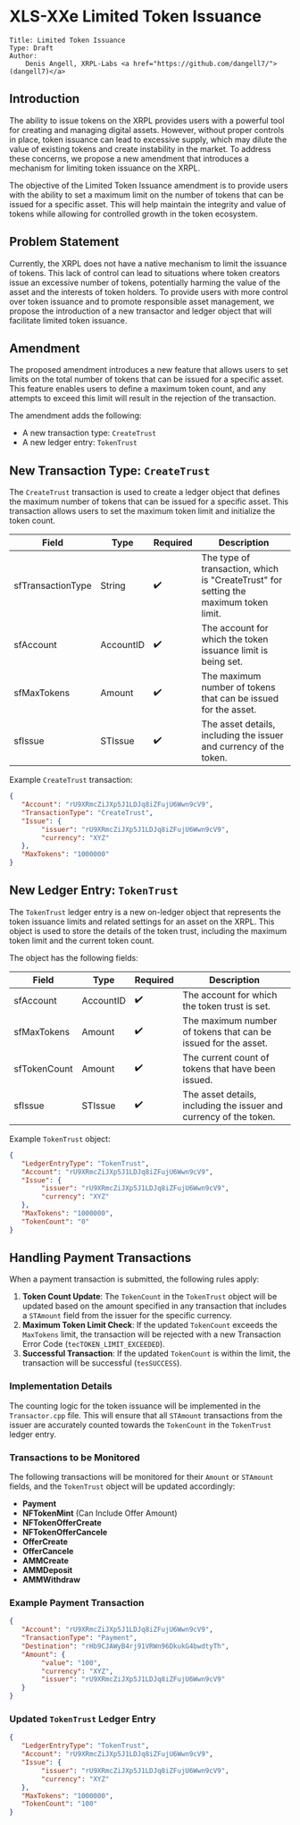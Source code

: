 # XLS-XXe Limited Token Issuance
```
Title: Limited Token Issuance
Type: Draft
Author:
    Denis Angell, XRPL-Labs <a href="https://github.com/dangell7/">(dangell7)</a>
```

## Introduction

The ability to issue tokens on the XRPL provides users with a powerful tool for creating and managing digital assets. However, without proper controls in place, token issuance can lead to excessive supply, which may dilute the value of existing tokens and create instability in the market. To address these concerns, we propose a new amendment that introduces a mechanism for limiting token issuance on the XRPL.

The objective of the Limited Token Issuance amendment is to provide users with the ability to set a maximum limit on the number of tokens that can be issued for a specific asset. This will help maintain the integrity and value of tokens while allowing for controlled growth in the token ecosystem.

## Problem Statement

Currently, the XRPL does not have a native mechanism to limit the issuance of tokens. This lack of control can lead to situations where token creators issue an excessive number of tokens, potentially harming the value of the asset and the interests of token holders. To provide users with more control over token issuance and to promote responsible asset management, we propose the introduction of a new transactor and ledger object that will facilitate limited token issuance.

## Amendment

The proposed amendment introduces a new feature that allows users to set limits on the total number of tokens that can be issued for a specific asset. This feature enables users to define a maximum token count, and any attempts to exceed this limit will result in the rejection of the transaction.

The amendment adds the following:

- A new transaction type: `CreateTrust`
- A new ledger entry: `TokenTrust`

## New Transaction Type: `CreateTrust`

The `CreateTrust` transaction is used to create a ledger object that defines the maximum number of tokens that can be issued for a specific asset. This transaction allows users to set the maximum token limit and initialize the token count.

| Field | Type | Required | Description |
| --- | --- | --- | --- |
| sfTransactionType | String | ✔️ | The type of transaction, which is "CreateTrust" for setting the maximum token limit. |
| sfAccount | AccountID | ✔️ | The account for which the token issuance limit is being set. |
| sfMaxTokens | Amount | ✔️ | The maximum number of tokens that can be issued for the asset. |
| sfIssue     | STIssue    | ✔️  | The asset details, including the issuer and currency of the token.        |

Example `CreateTrust` transaction:

```json
{
   "Account": "rU9XRmcZiJXp5J1LDJq8iZFujU6Wwn9cV9",
   "TransactionType": "CreateTrust",
   "Issue": {
        "issuer": "rU9XRmcZiJXp5J1LDJq8iZFujU6Wwn9cV9",
        "currency": "XYZ"
   },
   "MaxTokens": "1000000"
}
```

## New Ledger Entry: `TokenTrust`

The `TokenTrust` ledger entry is a new on-ledger object that represents the token issuance limits and related settings for an asset on the XRPL. This object is used to store the details of the token trust, including the maximum token limit and the current token count.

The object has the following fields:

| Field | Type | Required | Description |
| --- | --- | --- | --- |
| sfAccount | AccountID | ✔️ | The account for which the token trust is set. |
| sfMaxTokens | Amount | ✔️ | The maximum number of tokens that can be issued for the asset. |
| sfTokenCount | Amount | ✔️ | The current count of tokens that have been issued. |
| sfIssue     | STIssue    | ✔️  | The asset details, including the issuer and currency of the token.        |

Example `TokenTrust` object:

```json
{
   "LedgerEntryType": "TokenTrust",
   "Account": "rU9XRmcZiJXp5J1LDJq8iZFujU6Wwn9cV9",
   "Issue": {
        "issuer": "rU9XRmcZiJXp5J1LDJq8iZFujU6Wwn9cV9",
        "currency": "XYZ"
   },
   "MaxTokens": "1000000",
   "TokenCount": "0"
}
```

## Handling Payment Transactions

When a payment transaction is submitted, the following rules apply:

1. **Token Count Update**: The `TokenCount` in the `TokenTrust` object will be updated based on the amount specified in any transaction that includes a `STAmount` field from the issuer for the specific currency.
2. **Maximum Token Limit Check**: If the updated `TokenCount` exceeds the `MaxTokens` limit, the transaction will be rejected with a new Transaction Error Code (`tecTOKEN_LIMIT_EXCEEDED`).
3. **Successful Transaction**: If the updated `TokenCount` is within the limit, the transaction will be successful (`tesSUCCESS`).

### Implementation Details

The counting logic for the token issuance will be implemented in the `Transactor.cpp` file. This will ensure that all `STAmount` transactions from the issuer are accurately counted towards the `TokenCount` in the `TokenTrust` ledger entry.

### Transactions to be Monitored

The following transactions will be monitored for their `Amount` or `STAmount` fields, and the `TokenTrust` object will be updated accordingly:

- **Payment**
- **NFTokenMint** (Can Include Offer Amount)
- **NFTokenOfferCreate**
- **NFTokenOfferCancele**
- **OfferCreate**
- **OfferCancele**
- **AMMCreate**
- **AMMDeposit**
- **AMMWithdraw**

### Example Payment Transaction

```json
{
   "Account": "rU9XRmcZiJXp5J1LDJq8iZFujU6Wwn9cV9",
   "TransactionType": "Payment",
   "Destination": "rHb9CJAWyB4rj91VRWn96DkukG4bwdtyTh",
   "Amount": {
        "value": "100",
        "currency": "XYZ",
        "issuer": "rU9XRmcZiJXp5J1LDJq8iZFujU6Wwn9cV9"
   }
}
```

### Updated `TokenTrust` Ledger Entry

```json
{
   "LedgerEntryType": "TokenTrust",
   "Account": "rU9XRmcZiJXp5J1LDJq8iZFujU6Wwn9cV9",
   "Issue": {
        "issuer": "rU9XRmcZiJXp5J1LDJq8iZFujU6Wwn9cV9",
        "currency": "XYZ"
   },
   "MaxTokens": "1000000",
   "TokenCount": "100"
}
```
